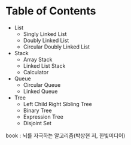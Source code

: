 # Table of Contents

* List
  * Singly Linked List
  * Doubly Linked List
  * Circular Doubly Linked List
* Stack
  * Array Stack
  * Linked List Stack
  * Calculator
* Queue
  * Circular Queue
  * Linked Queue
* Tree
  * Left Child Right Sibling Tree
  * Binary Tree
  * Expression Tree
  * Disjoint Set

book : 뇌를 자극하는 알고리즘(박상현 저, 한빛미디어)
